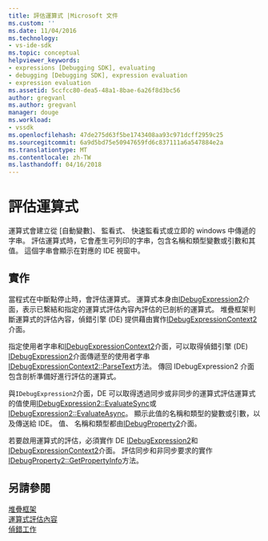 ```yaml
---
title: 評估運算式 |Microsoft 文件
ms.custom: ''
ms.date: 11/04/2016
ms.technology:
- vs-ide-sdk
ms.topic: conceptual
helpviewer_keywords:
- expressions [Debugging SDK], evaluating
- debugging [Debugging SDK], expression evaluation
- expression evaluation
ms.assetid: 5ccfcc80-dea5-48a1-8bae-6a26f8d3bc56
author: gregvanl
ms.author: gregvanl
manager: douge
ms.workload:
- vssdk
ms.openlocfilehash: 47de275d63f5be1743408aa93c971dcff2959c25
ms.sourcegitcommit: 6a9d5bd75e50947659fd6c837111a6a547884e2a
ms.translationtype: MT
ms.contentlocale: zh-TW
ms.lasthandoff: 04/16/2018
---
```

# <a name="evaluating-expressions"></a>評估運算式
運算式會建立從 [自動變數]、 監看式、 快速監看式或立即的 windows 中傳遞的字串。 評估運算式時，它會產生可列印的字串，包含名稱和類型變數或引數和其值。 這個字串會顯示在對應的 IDE 視窗中。  
  
## <a name="implementation"></a>實作  
 當程式在中斷點停止時，會評估運算式。 運算式本身由[IDebugExpression2](../../extensibility/debugger/reference/idebugexpression2.md)介面，表示已繫結和指定的運算式評估內容內評估的已剖析的運算式。 堆疊框架判斷運算式的評估內容，偵錯引擎 (DE) 提供藉由實作[IDebugExpressionContext2](../../extensibility/debugger/reference/idebugexpressioncontext2.md)介面。  
  
 指定使用者字串和[IDebugExpressionContext2](../../extensibility/debugger/reference/idebugexpressioncontext2.md)介面，可以取得偵錯引擎 (DE) [IDebugExpression2](../../extensibility/debugger/reference/idebugexpression2.md)介面傳遞至的使用者字串[IDebugExpressionContext2::ParseText](../../extensibility/debugger/reference/idebugexpressioncontext2-parsetext.md)方法。 傳回 IDebugExpression2 介面包含剖析準備好進行評估的運算式。  
  
 與`IDebugExpression2`介面，DE 可以取得透過同步或非同步的運算式評估運算式的值使用[IDebugExpression2::EvaluateSync](../../extensibility/debugger/reference/idebugexpression2-evaluatesync.md)或[IDebugExpression2::EvaluateAsync](../../extensibility/debugger/reference/idebugexpression2-evaluateasync.md)。 顯示此值的名稱和類型的變數或引數，以及傳送給 IDE。 值、 名稱和類型都由[IDebugProperty2](../../extensibility/debugger/reference/idebugproperty2.md)介面。  
  
 若要啟用運算式的評估，必須實作 DE [IDebugExpression2](../../extensibility/debugger/reference/idebugexpression2.md)和[IDebugExpressionContext2](../../extensibility/debugger/reference/idebugexpressioncontext2.md)介面。 評估同步和非同步要求的實作[IDebugProperty2::GetPropertyInfo](../../extensibility/debugger/reference/idebugproperty2-getpropertyinfo.md)方法。  
  
## <a name="see-also"></a>另請參閱  
 [堆疊框架](../../extensibility/debugger/stack-frames.md)   
 [運算式評估內容](../../extensibility/debugger/expression-evaluation-context.md)   
 [偵錯工作](../../extensibility/debugger/debugging-tasks.md)